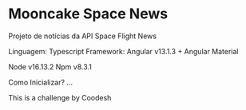 # Mooncake Space News

Projeto de notícias da API Space Flight News

Linguagem: Typescript
Framework: Angular v13.1.3 + Angular Material

Node v16.13.2
Npm v8.3.1

Como Inicializar?
...

This is a challenge by Coodesh
